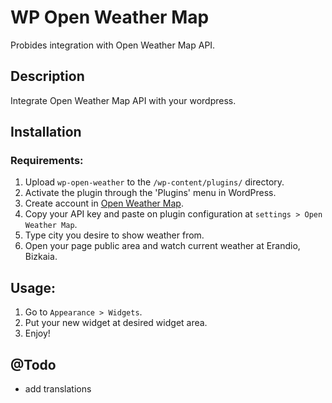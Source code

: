 WP Open Weather Map 
===================

Probides integration with Open Weather Map API.

## Description

Integrate Open Weather Map API with your wordpress.


## Installation


### Requirements:


1. Upload `wp-open-weather` to the `/wp-content/plugins/` directory.
1. Activate the plugin through the 'Plugins' menu in WordPress.
1. Create account in [Open Weather Map](http://openweathermap.org/).
1. Copy your API key and paste on plugin configuration at `settings > Open Weather Map`.
1. Type city you desire to show weather from.
1. Open your page public area and watch current weather at Erandio, Bizkaia.


## Usage:


1. Go to `Appearance > Widgets`.
1. Put your new widget at desired widget area.
1. Enjoy!

## @Todo

* add translations